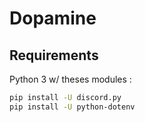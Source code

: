 # Dopamine

## Requirements

Python 3 w/ theses modules :
```bash
pip install -U discord.py
pip install -U python-dotenv
```
